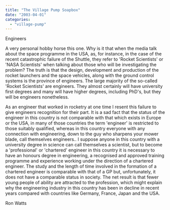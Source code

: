 ```yaml
---
title: "The Village Pump Soapbox"
date: "2003-04-01"
categories: 
  - "village-pump"
---
```


Engineers

A very personal hobby horse this one. Why is it that when the media talk about the space programme in the USA, as, for instance, in the case of the recent catastrophic failure of the Shuttle, they refer to 'Rocket Scientists' or 'NASA Scientists' when talking about those who will be investigating the problem? The truth is that the design, development and production of the rocket launchers and the space vehicles, along with the ground control systems is the province of engineers. The large majority of the so-called 'Rocket Scientists' are engineers. They almost certainly will have university first degrees and many will have higher degrees, including PhD's, but they will be engineers nonetheless.

As an engineer that worked in rocketry at one time I resent this failure to give engineers recognition for their part. It is a sad fact that the status of the engineer in this country is not comparable with that which exists in Europe or the USA, in many of those countries the term 'engineer' is restricted to those suitably qualified, whereas in this country everyone with any connection with engineering, down to the guy who sharpens your mower blade, call themselves engineers.. I suppose anyone in this country with a university degree in science can call themselves a scientist, but to become a 'professional' or 'chartered' engineer in this country it is necessary to have an honours degree in engineering, a recognised and approved training programme and experience working under the direction of a chartered engineer. The study and the length of time involved in the formation of a chartered engineer is comparable with that of a GP but, unfortunately, it does not have a comparable status in society. The net result is that fewer young people of ability are attracted to the profession, which might explain why the engineering industry in this country has been in decline in recent years compared with countries like Germany, France, Japan and the USA.

Ron Watts
